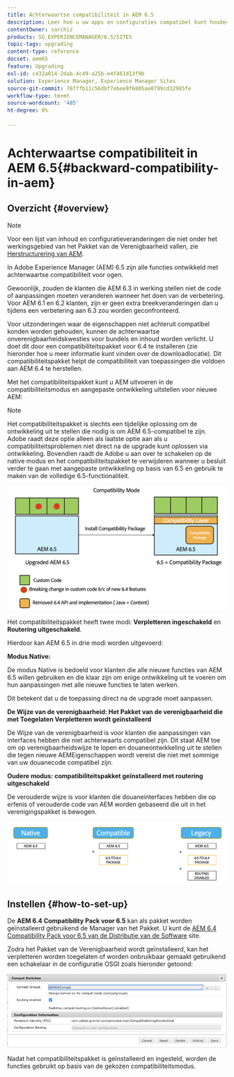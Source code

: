 ```yaml
---
title: Achterwaartse compatibiliteit in AEM 6.5
description: Leer hoe u uw apps en configuraties compatibel kunt houden met Adobe Experience Manager (AEM 6.5)
contentOwner: sarchiz
products: SG_EXPERIENCEMANAGER/6.5/SITES
topic-tags: upgrading
content-type: reference
docset: aem65
feature: Upgrading
exl-id: c432a014-2dab-4c49-a25b-e4f461d13f9b
solution: Experience Manager, Experience Manager Sites
source-git-commit: 76fffb11c56dbf7ebee9f6805ae0799cd32985fe
workflow-type: tm+mt
source-wordcount: '485'
ht-degree: 0%

---
```


# Achterwaartse compatibiliteit in AEM 6.5{#backward-compatibility-in-aem}

## Overzicht {#overview}

>[!NOTE]
>
>Voor een lijst van inhoud en configuratieveranderingen die niet onder het werkingsgebied van het Pakket van de Verenigbaarheid vallen, zie [Herstructurering van AEM](/help/sites-deploying/repository-restructuring.md).

In Adobe Experience Manager (AEM) 6.5 zijn alle functies ontwikkeld met achterwaartse compatibiliteit voor ogen.

Gewoonlijk, zouden de klanten die AEM 6.3 in werking stellen niet de code of aanpassingen moeten veranderen wanneer het doen van de verbetering. Voor AEM 6.1 en 6.2 klanten, zijn er geen extra breekveranderingen dan u tijdens een verbetering aan 6.3 zou worden geconfronteerd.

Voor uitzonderingen waar de eigenschappen niet achteruit compatibel konden worden gehouden, kunnen de achterwaartse onverenigbaarheidskwesties voor bundels en inhoud worden verlicht. U doet dit door een compatibiliteitspakket voor 6.4 te installeren (zie hieronder hoe u meer informatie kunt vinden over de downloadlocatie). Dit compatibiliteitspakket helpt de compatibiliteit van toepassingen die voldoen aan AEM 6.4 te herstellen.

Met het compatibiliteitspakket kunt u AEM uitvoeren in de compatibiliteitsmodus en aangepaste ontwikkeling uitstellen voor nieuwe AEM:

>[!NOTE]
>
>Het compatibiliteitspakket is slechts een tijdelijke oplossing om de ontwikkeling uit te stellen die nodig is om AEM 6.5-compatibel te zijn. Adobe raadt deze optie alleen als laatste optie aan als u compatibiliteitsproblemen niet direct na de upgrade kunt oplossen via ontwikkeling. Bovendien raadt de Adobe u aan over te schakelen op de native modus en het compatibiliteitspakket te verwijderen wanneer u besluit verder te gaan met aangepaste ontwikkeling op basis van 6.5 en gebruik te maken van de volledige 6.5-functionaliteit.

![verkorten](assets/sase.png)

Het compatibiliteitspakket heeft twee modi: **Verpletteren ingeschakeld** en **Routering uitgeschakeld**.

Hierdoor kan AEM 6.5 in drie modi worden uitgevoerd:

**Modus Native:**

De modus Native is bedoeld voor klanten die alle nieuwe functies van AEM 6.5 willen gebruiken en die klaar zijn om enige ontwikkeling uit te voeren om hun aanpassingen met alle nieuwe functies te laten werken.

Dit betekent dat u de toepassing direct na de upgrade moet aanpassen.

**De Wijze van de verenigbaarheid: Het Pakket van de verenigbaarheid die met Toegelaten Verpletteren wordt geïnstalleerd**

De Wijze van de verenigbaarheid is voor klanten die aanpassingen van interfaces hebben die niet achterwaarts compatibel zijn. Dit staat AEM toe om op verenigbaarheidswijze te lopen en douaneontwikkeling uit te stellen die tegen nieuwe AEMEigenschappen wordt vereist die niet met sommige van uw douanecode compatibel zijn.

**Oudere modus: compatibiliteitspakket geïnstalleerd met routering uitgeschakeld**

De verouderde wijze is voor klanten die douaneinterfaces hebben die op erfenis of verouderde code van AEM worden gebaseerd die uit in het verenigingspakket is bewogen.

![sapte](assets/sapte.png)

## Instellen {#how-to-set-up}

De **AEM 6.4 Compatibility Pack voor 6.5** kan als pakket worden geïnstalleerd gebruikend de Manager van het Pakket. U kunt de [AEM 6.4 Compatibility Pack voor 6.5 van de Distributie van de Software](https://experience.adobe.com/#/downloads/content/software-distribution/en/aem.html?fulltext=compat*&amp;orderby=%40jcr%3Acontent%2Fjcr%3AlastModified&amp;orderby.sort=desc&amp;layout=list&amp;p.offset=0&amp;p.limit=20&amp;package=%2Fcontent%2Fsoftware-distribution%2Fen%2Fdetails.html%2Fcontent%2Fdam%2Faem%2Fpublic%2Fadobe%2Fpackages%2Fcq650%2Fcompatpack%2Faem-compat-cq65-to-cq64) site.

Zodra het Pakket van de Verenigbaarheid wordt geïnstalleerd, kan het verpletteren worden toegelaten of worden onbruikbaar gemaakt gebruikend een schakelaar in de configuratie OSGI zoals hieronder getoond:

![Compat Switches](assets/compat-switches.png)

Nadat het compatibiliteitspakket is geïnstalleerd en ingesteld, worden de functies gebruikt op basis van de gekozen compatibiliteitsmodus.
